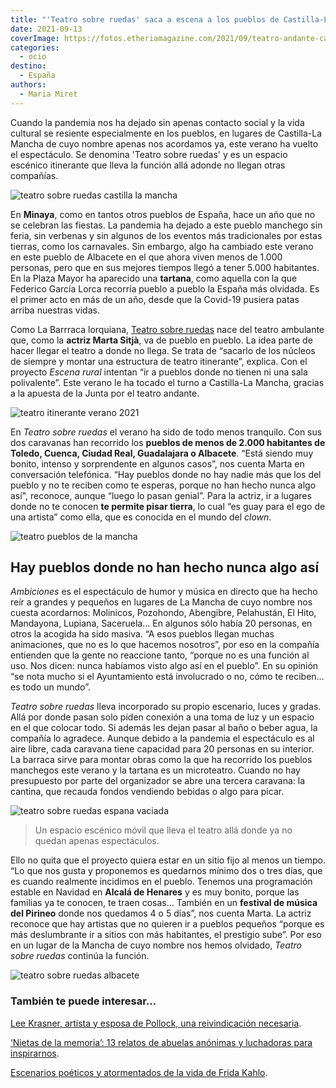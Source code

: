 ```yaml
---
title: "'Teatro sobre ruedas' saca a escena a los pueblos de Castilla-La Mancha"
date: 2021-09-13
coverImage: https://fotos.etheriamagazine.com/2021/09/teatro-andante-castilla-la-mancha.jpg
categories: 
  - ocio
destino: 
  - España
authors: 
  - Maria Miret
---
```


Cuando la pandemia nos ha dejado sin apenas contacto social y la vida cultural se resiente especialmente en los pueblos, en lugares de Castilla-La Mancha de cuyo nombre apenas nos acordamos ya, este verano ha vuelto el espectáculo. Se denomina 'Teatro sobre ruedas' y es un espacio escénico itinerante que lleva la función allá adonde no llegan otras compañías.

![teatro sobre ruedas castilla la mancha](https://fotos.etheriamagazine.com/2021/09/teatro-andante-castilla-la-mancha.jpg "Teatro sobre ruedas en Castilla-La Mancha.")

En **Minaya**, como en tantos otros pueblos de España, hace un año que no se celebran 
las fiestas. La pandemia ha dejado a este pueblo manchego sin feria, sin verbenas y sin 
algunos de los eventos más tradicionales por estas tierras, como los carnavales. Sin 
embargo, algo ha cambiado este verano en este pueblo de Albacete en el que ahora viven 
menos de 1.000 personas, pero que en sus mejores tiempos llegó a tener 5.000 habitantes. 
En la Plaza Mayor ha aparecido una **tartana**, como aquella con la que Federico García 
Lorca recorría pueblo a pueblo la España más olvidada. Es el primer acto en más de un 
año, desde que la Covid-19 pusiera patas arriba nuestras vidas. 

Como La Barrraca lorquiana, [Teatro sobre ruedas](https://teatrosobreruedas.com/) nace 
del teatro ambulante que, como la **actriz Marta Sitjà**, va de pueblo en pueblo. La 
idea parte de hacer llegar el teatro a donde no llega. Se trata de “sacarlo de los 
núcleos de siempre y montar una estructura de teatro itinerante”, explica. Con el 
proyecto _Escena rural_ intentan “ir a pueblos donde no tienen ni una sala polivalente”. 
Este verano le ha tocado el turno a Castilla-La Mancha, gracias a la apuesta de la Junta 
por el teatro andante. 

![teatro itinerante verano 2021](https://fotos.etheriamagazine.com/2021/09/teatro-andante-pueblos.jpg "Actuación del teatro itinerante en Castilla-La Mancha.")

En _Teatro sobre ruedas_ el verano ha sido de todo menos tranquilo. Con sus dos 
caravanas han recorrido los **pueblos de menos de 2.000 habitantes de Toledo, Cuenca, 
Ciudad Real, Guadalajara o Albacete**. “Está siendo muy bonito, intenso y sorprendente 
en algunos casos”, nos cuenta Marta en conversación telefónica. “Hay pueblos donde no 
hay nadie más que los del pueblo y no te reciben como te esperas, porque no han hecho 
nunca algo así", reconoce, aunque “luego lo pasan genial”. Para la actriz, ir a lugares 
donde no te conocen **te permite pisar tierra**, lo cual “es guay para el ego de una 
artista” como ella, que es conocida en el mundo del _clown_. 

![teatro pueblos de la mancha](https://fotos.etheriamagazine.com/2021/09/teatro-itinerante-pueblos-la-mancha.jpg "Objetivo: llevar el teatro a pueblos de menos de 2.000 habitantes.")

## Hay pueblos donde no han hecho nunca algo así

_Ambiciones_ es el espectáculo de humor y música en directo que ha hecho reír a grandes 
y pequeños en lugares de La Mancha de cuyo nombre nos cuesta acordarnos: Molinicos, 
Pozohondo, Abengibre, Pelahustán, El Hito, Mandayona, Lupiana, Saceruela… En algunos 
sólo había 20 personas, en otros la acogida ha sido masiva. “A esos pueblos llegan 
muchas animaciones, que no es lo que hacemos nosotros”, por eso en la compañía entienden 
que la gente no reaccione tanto, “porque no es una función al uso. Nos dicen: nunca 
habíamos visto algo así en el pueblo”. En su opinión “se nota mucho si el Ayuntamiento 
está involucrado o no, cómo te reciben… es todo un mundo”. 

_Teatro sobre ruedas_ lleva incorporado su propio escenario, luces y gradas. Allá por 
donde pasan solo piden conexión a una toma de luz y un espacio en el que colocar todo. 
Si además les dejan pasar al baño o beber agua, la compañía lo agradece. Aunque debido a 
la pandemia el espectáculo es al aire libre, cada caravana tiene capacidad para 20 
personas en su interior. La barraca sirve para montar obras como la que ha recorrido los 
pueblos manchegos este verano y la tartana es un microteatro. Cuando no hay presupuesto 
por parte del organizador se abre una tercera caravana: la cantina, que recauda fondos 
vendiendo bebidas o algo para picar. 

![teatro sobre ruedas espana vaciada](https://fotos.etheriamagazine.com/2021/09/Teatro-sobre-ruedas-la-mancha.jpg "'Teatro sobre ruedas' también llega a festivales y otros eventos nacionales.")

> Un espacio escénico móvil que lleva el teatro allá donde ya no quedan apenas 
> espectáculos. 

Ello no quita que el proyecto quiera estar en un sitio fijo al menos un tiempo. “Lo que 
nos gusta y proponemos es quedarnos mínimo dos o tres días, que es cuando realmente 
incidimos en el pueblo. Tenemos una programación estable en Navidad en **Alcalá de 
Henares** y es muy bonito, porque las familias ya te conocen, te traen cosas… También en 
un **festival de música del Pirineo** donde nos quedamos 4 o 5 días”, nos cuenta Marta. 
La actriz reconoce que hay artistas que no quieren ir a pueblos pequeños “porque es más 
deslumbrante ir a sitios con más habitantes, el prestigio sube”. Por eso en un lugar de 
la Mancha de cuyo nombre nos hemos olvidado, _Teatro sobre ruedas_ continúa la función. 

![teatro sobre ruedas albacete](https://fotos.etheriamagazine.com/2021/09/Teatro-sobre-ruedas-verano.jpg "Este verano han llegado incluso a pueblos de 20 habitantes.")

### También te puede interesar...

[Lee Krasner, artista y esposa de Pollock, una reivindicación 
necesaria](https://etheriamagazine.com/2021/08/06/lee-krasner-inspira-el-color-de-tu-nombre/). 

[](https://etheriamagazine.com/2021/08/23/productos-gastronomia-leon/)[‘Nietas de la 
memoria’: 13 relatos de abuelas anónimas y luchadoras para 
inspirarnos](https://etheriamagazine.com/2021/03/08/libro-nietas-de-la-memoria-historias-mujeres-en-posguerra/). 

[Escenarios poéticos y atormentados de la vida de Frida 
Kahlo](https://etheriamagazine.com/2021/02/15/biografia-y-ruta-frida-kahlo-mexico/).
